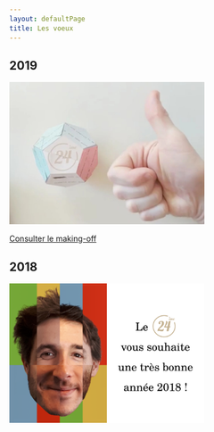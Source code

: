 ```yaml
---
layout: defaultPage
title: Les voeux
---
```


## 2019

<a href="/2019/"><img src="/img/2019/screen.jpg" width="350" height="255" alt="Bonne année 2019" style="border: 0px"/></a>

[Consulter le making-off](/2019/)

## 2018

<a href="/img/2018.png"><img src="/img/2018.png" width="350" height="250" alt="Bonne année 2018" style="border: 0px"/></a>

